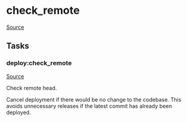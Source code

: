 <!-- DO NOT EDIT THIS FILE! -->
<!-- Instead edit recipe/deploy/check_remote.php -->
<!-- Then run bin/docgen -->

# check_remote

[Source](/recipe/deploy/check_remote.php)





## Tasks

### deploy:check_remote
[Source](https://github.com/deployphp/deployer/blob/master/recipe/deploy/check_remote.php#L11)

Check remote head.

Cancel deployment if there would be no change to the codebase.
This avoids unnecessary releases if the latest commit has already been deployed.


